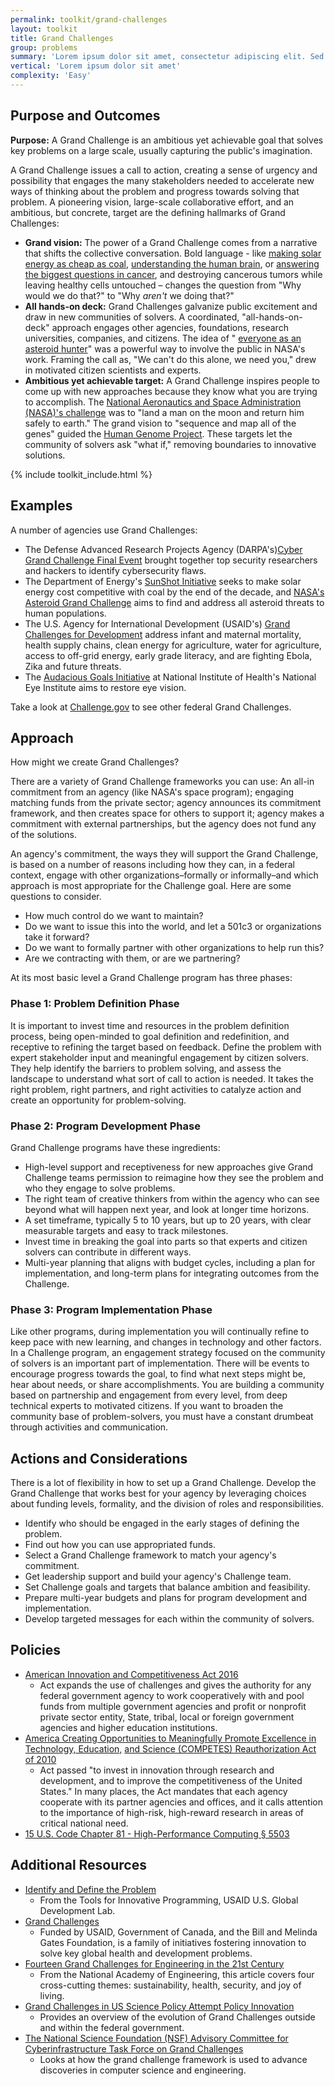 ```yaml
---
permalink: toolkit/grand-challenges
layout: toolkit
title: Grand Challenges
group: problems
summary: 'Lorem ipsum dolor sit amet, consectetur adipiscing elit. Sed congue aliquet tincidunt. Cras in libero rhoncus, semper metus eu, finibus nunc. Nunc feugiat lorem tellus, et sollicitudin eros feugiat vitae.'
vertical: 'Lorem ipsum dolor sit amet'
complexity: 'Easy'
---
```


## Purpose and Outcomes

**Purpose:** A Grand Challenge is an ambitious yet achievable goal that solves key problems on a large scale, usually capturing the public's imagination.

A Grand Challenge issues a call to action, creating a sense of urgency and possibility that engages the many stakeholders needed to accelerate new ways of thinking about the problem and progress towards solving that problem. A pioneering vision, large-scale collaborative effort, and an ambitious, but concrete, target are the defining hallmarks of Grand Challenges:

- **Grand vision:** The power of a Grand Challenge comes from a narrative that shifts the collective conversation. Bold language - like [making solar energy as cheap as coal](https://energy.gov/eere/sunshot/sunshot-initiative), [understanding the human brain](https://obamawhitehouse.archives.gov/blog/2014/10/09/brain-initiative-and-grand-challenge-scholars), or [answering the biggest questions in cancer](http://www.cancerresearchuk.org/about-us/cancer-news/press-release/2017-02-10-cancer-research-uk-announces-inaugural-grand-challenge-teams-to-answer-the-biggest-questions-in), and destroying cancerous tumors while leaving healthy cells untouched – changes the question from &quot;Why would we do that?&quot; to &quot;Why _aren&#39;t_ we doing that?&quot;
- **All hands-on deck:** Grand Challenges galvanize public excitement and draw in new communities of solvers. A coordinated, &quot;all-hands-on-deck&quot; approach engages other agencies, foundations, research universities, companies, and citizens. The idea of &quot; [everyone as an asteroid hunter](https://www.nasa.gov/press/2014/march/be-an-asteroid-hunter-in-nasas-first-asteroid-grand-challenge-contest-series/)&quot; was a powerful way to involve the public in NASA&#39;s work. Framing the call as, &quot;We can&#39;t do this alone, we need you,&quot; drew in motivated citizen scientists and experts.
- **Ambitious yet achievable target:**  A Grand Challenge inspires people to come up with new approaches because they know what you are trying to accomplish. The [National Aeronautics and Space Administration (NASA)&#39;s challenge](https://www.history.nasa.gov/Apollomon/Apollo.html) was to &quot;land a man on the moon and return him safely to earth.&quot; The grand vision to &quot;sequence and map all of the genes&quot; guided the [Human Genome Project](https://www.genome.gov/12011238/an-overview-of-the-human-genome-project/). These targets let the community of solvers ask &quot;what if,&quot; removing boundaries to innovative solutions.

{% include toolkit_include.html %}


## Examples

A number of agencies use Grand Challenges:

- The Defense Advanced Research Projects Agency (DARPA's)[Cyber Grand Challenge Final Event](https://www.darpa.mil/program/cyber-grand-challenge) brought together top security researchers and hackers to identify cybersecurity flaws.
- The Department of Energy's [SunShot Initiative](https://energy.gov/eere/sunshot/sunshot-initiative) seeks to make solar energy cost competitive with coal by the end of the decade, and [NASA's Asteroid Grand Challenge](http://www.nasa.gov/feature/what-is-the-asteroid-grand-challenge) aims to find and address all asteroid threats to human populations.
- The U.S. Agency for International Development (USAID's) [Grand Challenges for Development](https://www.usaid.gov/grandchallenges) address infant and maternal mortality, health supply chains, clean energy for agriculture, water for agriculture, access to off-grid energy, early grade literacy, and are fighting Ebola, Zika and future threats.
- The [Audacious Goals Initiative](https://nei.nih.gov/audacious) at National Institute of Health&#39;s National Eye Institute aims to restore eye vision.

Take a look at [Challenge.gov](https://www.challenge.gov/about/) to see other federal Grand Challenges.

## Approach

How might we create Grand Challenges?

There are a variety of Grand Challenge frameworks you can use: An all-in commitment from an agency (like NASA&#39;s space program); engaging matching funds from the private sector; agency announces its commitment framework, and then creates space for others to support it; agency makes a commitment with external partnerships, but the agency does not fund any of the solutions.

An agency&#39;s commitment, the ways they will support the Grand Challenge, is based on a number of reasons including how they can, in a federal context, engage with other organizations–formally or informally–and which approach is most appropriate for the Challenge goal. Here are some questions to consider.

- How much control do we want to maintain?
- Do we want to issue this into the world, and let a 501c3 or organizations take it forward?
- Do we want to formally partner with other organizations to help run this?
- Are we contracting with them, or are we partnering?

At its most basic level a Grand Challenge program has three phases:

### Phase 1: Problem Definition Phase

It is important to invest time and resources in the problem definition process, being open-minded to goal definition and redefinition, and receptive to refining the target based on feedback. Define the problem with expert stakeholder input and meaningful engagement by citizen solvers. They help identify the barriers to problem solving, and assess the landscape to understand what sort of call to action is needed. It takes the right problem, right partners, and right activities to catalyze action and create an opportunity for problem-solving.

### Phase 2: Program Development Phase

Grand Challenge programs have these ingredients:

- High-level support and receptiveness for new approaches give Grand Challenge teams permission to reimagine how they see the problem and who they engage to solve problems.
- The right team of creative thinkers from within the agency who can see beyond what will happen next year, and look at longer time horizons.
- A set timeframe, typically 5 to 10 years, but up to 20 years, with clear measurable targets and easy to track milestones.
- Invest time in breaking the goal into parts so that experts and citizen solvers can contribute in different ways.
- Multi-year planning that aligns with budget cycles, including a plan for implementation, and long-term plans for integrating outcomes from the Challenge.

### Phase 3: Program Implementation Phase

Like other programs, during implementation you will continually refine to keep pace with new learning, and changes in technology and other factors. In a Challenge program, an engagement strategy focused on the community of solvers is an important part of implementation.  There will be events to encourage progress towards the goal, to find what next steps might be, hear about needs, or share accomplishments. You are building a community based on partnership and engagement from every level, from deep technical experts to motivated citizens. If you want to broaden the community base of problem-solvers, you must have a constant drumbeat through activities and communication.

## Actions and Considerations

There is a lot of flexibility in how to set up a Grand Challenge.  Develop the Grand Challenge that works best for your agency by leveraging choices about funding levels, formality, and the division of roles and responsibilities.

- Identify who should be engaged in the early stages of defining the problem.
- Find out how you can use appropriated funds.
- Select a Grand Challenge framework to match your agency&#39;s commitment.
- Get leadership support and build your agency&#39;s Challenge team.
- Set Challenge goals and targets that balance ambition and feasibility.
- Prepare multi-year budgets and plans for program development and implementation.
- Develop targeted messages for each within the community of solvers.

## Policies

- [American Innovation and Competitiveness Act 2016](https://www.congress.gov/bill/114th-congress/senate-bill/3084)
  - Act expands the use of challenges and gives the authority for any federal government agency to work cooperatively with and pool funds from multiple government agencies and profit or nonprofit private sector entity, State, tribal, local or foreign government agencies and higher education institutions.
- [America Creating Opportunities to Meaningfully Promote Excellence in Technology, Education,](https://www.congress.gov/bill/111th-congress/house-bill/5116) [and Science (COMPETES) Reauthorization Act of 2010](https://www.congress.gov/bill/111th-congress/house-bill/5116)
  - Act passed &quot;to invest in innovation through research and development, and to improve the competitiveness of the United States.&quot; In many places, the Act mandates that each agency cooperate with its partner agencies and offices, and it calls attention to the importance of high-risk, high-reward research in areas of critical national need.
- [15 U.S. Code Chapter 81 - High-Performance Computing § 5503](https://www.gpo.gov/fdsys/search/pagedetails.action;jsessionid=J3GRS16V8pXMyXytqXjBxBJycBGx2P8ybcxH7VzjT0nTvPJmMTlL!352320610!-18081458?browsePath=Title+15%2FCHAPTER+81&amp;granuleId=USCODE-2011-title15-chap81&amp;packageId=USCODE-2011-title15&amp;collapse=true&amp;fromBrowse=true)

## Additional Resources

- [Identify and Define the Problem](https://static.globalinnovationexchange.org/s3fs-public/asset/document/Innovation%20Toolkit%20Step1%20Identify%20and%20Define%20Problem.pdf?fTX9Pboak5vTfNrxM2VbaF_wXPo0DugY)
  - From the Tools for Innovative Programming, USAID U.S. Global Development Lab.
- [Grand Challenges](https://grandchallenges.org)
  - Funded by USAID, Government of Canada, and the Bill and Melinda Gates Foundation, is a family of initiatives fostering innovation to solve key global health and development problems.
- [Fourteen Grand Challenges for Engineering in the 21st Century](http://www.engineeringchallenges.org/challenges.aspx)
  - From the National Academy of Engineering, this article covers four cross-cutting themes: sustainability, health, security, and joy of living.
- [Grand Challenges in US Science Policy Attempt Policy Innovation](http://works.bepress.com/diana_hicks/38/)
  - Provides an overview of the evolution of Grand Challenges outside and within the federal government.
- [The National Science Foundation (NSF) Advisory Committee for Cyberinfrastructure Task Force on Grand Challenges](https://www.nsf.gov/cise/aci/taskforces/TaskForceReport_GrandChallenges.pdf)
  - Looks at how the grand challenge framework is used to advance discoveries in computer science and engineering.
